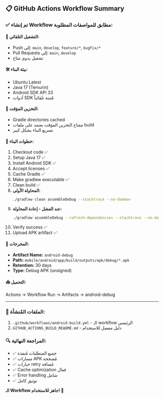 ## 📋 GitHub Actions Workflow Summary

### ✅ تم إنشاء Workflow مطابق للمواصفات المطلوبة:

#### 🚀 **التشغيل التلقائي:**
- Push إلى: `main`, `develop`, `feature/*`, `bugfix/*`
- Pull Requests إلى: `main`, `develop`
- تشغيل يدوي متاح

#### 🛠️ **بيئة البناء:**
- Ubuntu Latest
- Java 17 (Temurin)
- Android SDK API 33
- أدوات SDK مُثبتة تلقائياً

#### 💾 **التخزين المؤقت:**
- Gradle directories cached
- مفتاح التخزين المؤقت يعتمد على ملفات build
- تسريع البناء بشكل كبير

#### 🔨 **خطوات البناء:**
1. Checkout code ✅
2. Setup Java 17 ✅
3. Install Android SDK ✅
4. Accept licenses ✅
5. Cache Gradle ✅
6. Make gradlew executable ✅
7. Clean build ✅
8. **المحاولة الأولى:**
   ```bash
   ./gradlew clean assembleDebug --stacktrace --no-daemon
   ```
9. **عند الفشل - إعادة المحاولة:**
   ```bash
   ./gradlew assembleDebug --refresh-dependencies --stacktrace --no-daemon
   ```
10. Verify success ✅
11. Upload APK artifact ✅

#### 📱 **المخرجات:**
- **Artifact Name:** `android-debug`
- **Path:** `mobile/android/app/build/outputs/apk/debug/*.apk`
- **Retention:** 30 days
- **Type:** Debug APK (unsigned)

#### 📥 **التحميل:**
Actions → Workflow Run → Artifacts → android-debug

---

### 🎯 الملفات المُنشأة:
1. `.github/workflows/android-build.yml` - الـ workflow الرئيسي
2. `GITHUB_ACTIONS_BUILD_README.md` - دليل مفصل للاستخدام

### 🔍 المراجعة النهائية:
- ✅ جميع المتطلبات مُنفذة
- ✅ مسارات APK مُصححة
- ✅ خيارات retry مُضافة  
- ✅ Cache optimization فعال
- ✅ Error handling شامل
- ✅ توثيق كامل

**الـ Workflow جاهز للاستخدام! 🚀**